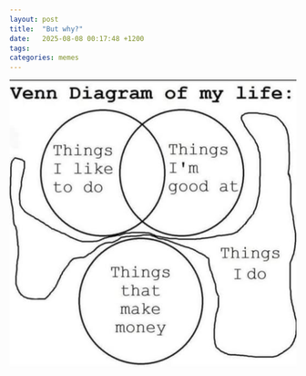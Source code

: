 ```yaml
---
layout: post
title:  "But why?"
date:   2025-08-08 00:17:48 +1200
tags: 
categories: memes
---
```

![Venn diagram of my life](/assets/images/memes/venn-diagram-of-my-life.jpg)
